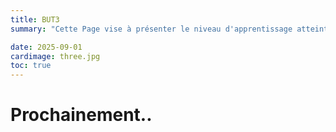 ```yaml
---
title: BUT3
summary: "Cette Page vise à présenter le niveau d'apprentissage atteint en fin de BUT3"

date: 2025-09-01
cardimage: three.jpg
toc: true
---
```


# Prochainement..

<div style="margin-left: -100px; margin-right: -100px;">
</div>
